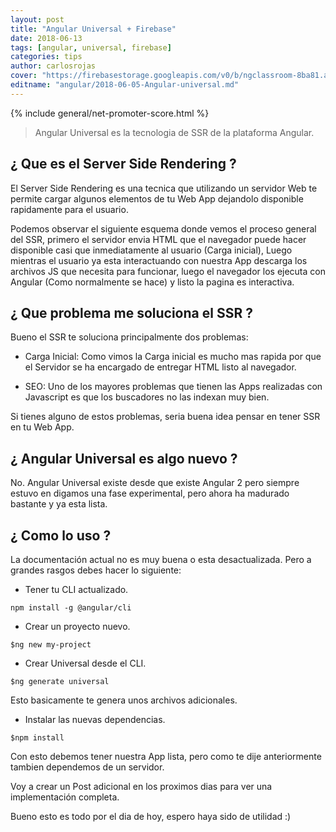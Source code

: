 ```yaml
---
layout: post
title: "Angular Universal + Firebase"
date: 2018-06-13
tags: [angular, universal, firebase]
categories: tips
author: carlosrojas
cover: "https://firebasestorage.googleapis.com/v0/b/ngclassroom-8ba81.appspot.com/o/posts%2F2018-06-13-Angular-universal_Firebase%2FAngularFirebase.png?alt=media&token=f49c5c91-caa0-4ba2-9c3c-15ef7bd4ff9d"
editname: "angular/2018-06-05-Angular-universal.md"
---
```


<amp-img width="1024" height="512" layout="responsive" src="https://firebasestorage.googleapis.com/v0/b/ngclassroom-8ba81.appspot.com/o/posts%2F2018-06-13-Angular-universal_Firebase%2FAngularFirebase.png?alt=media&token=f49c5c91-caa0-4ba2-9c3c-15ef7bd4ff9d"></amp-img>

{% include general/net-promoter-score.html %} 

> Angular Universal es la tecnologia de SSR de la plataforma Angular.

<!--summary-->

## ¿ Que es el Server Side Rendering ?

El Server Side Rendering es una tecnica que utilizando un servidor Web te permite cargar algunos elementos de tu Web App dejandolo disponible rapidamente para el usuario.

<amp-img width="1024" height="512" layout="responsive" src="https://firebasestorage.googleapis.com/v0/b/ngclassroom-8ba81.appspot.com/o/posts%2F2018-06-05-Angular-universal%2FUniversalSteps.png?alt=media&token=e2532add-ee41-425f-8212-25e9ec8a9a0f"></amp-img>

Podemos observar el siguiente esquema donde vemos el proceso general del SSR, primero el servidor envia HTML que el navegador puede hacer disponible casi que inmediatamente al usuario (Carga inicial), Luego mientras el usuario ya esta interactuando con nuestra App descarga los archivos JS que necesita para funcionar, luego el navegador los ejecuta con Angular (Como normalmente se hace) y listo la pagina es interactiva.

## ¿ Que problema me soluciona el SSR ?

Bueno el SSR te soluciona principalmente dos problemas:

- Carga Inicial: Como vimos la Carga inicial es mucho mas rapida por que el Servidor se ha encargado de entregar HTML listo al navegador.

- SEO: Uno de los mayores problemas que tienen las Apps realizadas con Javascript es que los buscadores no las indexan muy bien.

Si tienes alguno de estos problemas, seria buena idea pensar en tener SSR en tu Web App.

## ¿ Angular Universal es algo nuevo ?

No. Angular Universal existe desde que existe Angular 2 pero siempre estuvo en digamos una fase experimental, pero ahora ha madurado bastante y ya esta lista.

## ¿ Como lo uso ?

La documentación actual no es muy buena o esta desactualizada. Pero a grandes rasgos debes hacer lo siguiente:

- Tener tu CLI actualizado.

````
npm install -g @angular/cli
````

- Crear un proyecto nuevo.

````
$ng new my-project
````

- Crear Universal desde el CLI.

````
$ng generate universal
````

Esto basicamente te genera unos archivos adicionales.

- Instalar las nuevas dependencias.

````
$npm install
````

Con esto debemos tener nuestra App lista, pero como te dije anteriormente tambien dependemos de un servidor. 

Voy a crear un Post adicional en los proximos dias para ver una implementación completa.

Bueno esto es todo por el dia de hoy, espero haya sido de utilidad :)



